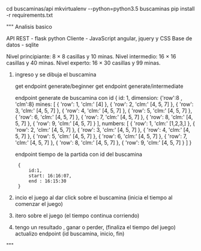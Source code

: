 cd buscaminas/api
mkvirtualenv --python=python3.5 buscaminas
pip install -r requirements.txt


"""
Analisis basico

API REST - flask python
Cliente - JavaScript angular, jquery y CSS
Base de datos - sqlite

Nivel principiante: 8 × 8 casillas y 10 minas.
Nivel intermedio: 16 × 16 casillas y 40 minas.
Nivel experto: 16 × 30 casillas y 99 minas.

1. ingreso y se dibuja el buscamina

    get endpoint generate/beginner
    get endpoint generate/intermediate

	endpoint generate de buscamina con id
		{
			id: 1,
			dimension: {'row':8 , 'clm':8}
			mines: [
				{ 'row': 1, 'clm:' [4] },
				{ 'row': 2, 'clm:' [4, 5, 7] },
				{ 'row': 3, 'clm:' [4, 5, 7] },
				{ 'row': 4, 'clm:' [4, 5, 7] },
				{ 'row': 5, 'clm:' [4, 5, 7] },
				{ 'row': 6, 'clm:' [4, 5, 7] },
				{ 'row': 7, 'clm:' [4, 5, 7] },
				{ 'row': 8, 'clm:' [4, 5, 7] },
				{ 'row': 9, 'clm:' [4, 5, 7] }
			],
			numbers: [
				{ 'row': 1, 'clm:' [1,2,3,] },
				{ 'row': 2, 'clm:' [4, 5, 7] },
				{ 'row': 3, 'clm:' [4, 5, 7] },
				{ 'row': 4, 'clm:' [4, 5, 7] },
				{ 'row': 5, 'clm:' [4, 5, 7] },
				{ 'row': 6, 'clm:' [4, 5, 7] },
				{ 'row': 7, 'clm:' [4, 5, 7] },
				{ 'row': 8, 'clm:' [4, 5, 7] },
				{ 'row': 9, 'clm:' [4, 5, 7] }
			]
		}

	endpoint tiempo de la partida con id del buscamina

		{
			id:1,
			start: 16:16:07,
			end : 16:15:30
		}

2. incio el juego al dar click sobre el buscamina (inicia el tiempo al comenzar el juego)
3. itero sobre el juego (el tiempo continua corriendo)

4. tengo un resultado , ganar o perder, (finaliza el tiempo del juego)
	actualizo endpoint (id buscamina, inicio, fin)

"""


